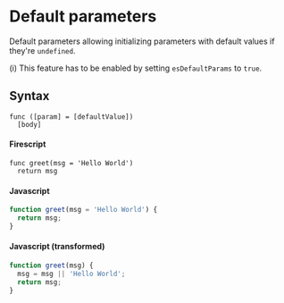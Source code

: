 Default parameters
==================

Default parameters allowing initializing parameters with default values if they're `undefined`.

(i) This feature has to be enabled by setting `esDefaultParams` to `true`.


Syntax
------

```
func ([param] = [defaultValue])
  [body]
```

#### Firescript

```fire
func greet(msg = 'Hello World')
  return msg
```

#### Javascript

```js
function greet(msg = 'Hello World') {
  return msg;
}
```

#### Javascript (transformed)

```js
function greet(msg) {
  msg = msg || 'Hello World';
  return msg;
}
```
